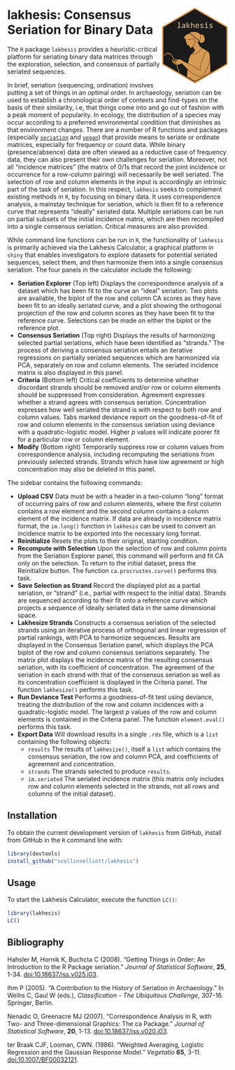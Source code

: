 
<!-- README.md is generated from README.Rmd. Please edit that file -->

# <img src="man/figures/logo.png" align="right" width="150px"/> lakhesis: Consensus Seriation for Binary Data

<!-- badges: start -->
<!-- badges: end -->

The `R` package `lakhesis` provides a heuristic-critical platform for
seriating binary data matrices through the exploration, selection, and
consensus of partially seriated sequences.

In brief, seriation (sequencing, ordination) involves putting a set of
things in an optimal order. In archaeology, seriation can be used to
establish a chronological order of contexts and find-types on the basis
of their similarity, i.e, that things come into and go out of fashion
with a peak moment of popularity. In ecology, the distribution of a
species may occur according to a preferred environmental condition that
diminishes as that environment changes. There are a number of R
functions and packages (especially
[`seriation`](https://github.com/mhahsler/seriation) and
[`vegan`](https://CRAN.R-project.org/package=vegan)) that provide means
to seriate or ordinate matrices, especially for frequency or count data.
While binary (presence/absence) data are often viewed as a reductive
case of frequency data, they can also present their own challenges for
seriation. Moreover, not all “incidence matrices” (the matrix of 0/1s
that record the joint incidence or occurrence for a row-column pairing)
will necessarily be well seriated. The selection of row and column
elements in the input is accordingly an intrinsic part of the task of
seriation. In this respect, `lakhesis` seeks to complement existing
methods in `R`, by focusing on binary data. It uses correspondence
analysis, a mainstay technique for seriation, which is then fit to a
reference curve that represents “ideally” seriated data. Multiple
seriations can be run on partial subsets of the initial incidence
matrix, which are then recompiled into a single consensus seriation.
Critical measures are also provided.

While command line functions can be run in `R`, the functionality of
`lakhesis` is primarily achieved via the Lakhesis Calculator, a
graphical platform in `shiny` that enables investigators to explore
datasets for potential seriated sequences, select them, and then
harmonize them into a single consensus seriation. The four panels in the
calculator include the following:

- **Seriation Explorer** (Top left) Displays the correspondence analysis
  of a dataset which has been fit to the curve an “ideal” seriation. Two
  plots are available, the biplot of the row and column CA scores as
  they have been fit to an ideally seriated curve, and a plot showing
  the orthogonal projection of the row and column scores as they have
  been fit to the reference curve. Selections can be made on either the
  biplot or the reference plot.
- **Consensus Seriation** (Top right) Displays the results of
  harmonizing selected partial seriations, which have been identified as
  “strands.” The process of deriving a consensus seriation entails an
  iterative regressions on partially seriated sequences which are
  harmonized via PCA, separately on row and column elements. The
  seriated incidence matrix is also displayed in this panel.
- **Criteria** (Bottom left) Critical coefficients to determine whether
  discordant strands should be removed and/or row or column elements
  should be suppressed from consideration. Agreement expresses whether a
  strand agrees with consensus seriation. Concentration expresses how
  well seriated the strand is with respect to both row and column
  values. Tabs marked deviance report on the goodness-of-fit of row and
  column elements in the consensus seriation using deviance with a
  quadratic-logistic model. Higher $p$ values will indicate poorer fit
  for a particular row or column element.
- **Modify** (Bottom right) Temporarily suppress row or column values
  from correspondence analysis, including recomputing the seriations
  from previously selected strands. Strands which have low agreement or
  high concentration may also be deleted in this panel.

The sidebar contains the following commands:

- **Upload CSV** Data must be with a header in a two-column “long”
  format of occurring pairs of row and column elements, where the first
  column contains a row element and the second column contains a column
  element of the incidence matrix. If data are already in incidence
  matrix format, the `im.long()` function in `lakhesis` can be used to
  convert an incidence matrix to be exported into the necessary long
  format.
- **Reinitialize** Resets the plots to their original, starting
  condition.
- **Recompute with Selection** Upon the selection of row and column
  points from the Seriation Explorer panel, this command will perform
  and fit CA only on the selection. To return to the initial dataset,
  press the Reinitialize button. The function `ca.procrustes.curve()`
  performs this task.
- **Save Selection as Strand** Record the displayed plot as a partial
  seriation, or “strand” (i.e., partial with respect to the initial
  data). Strands are sequenced according to their fit onto a reference
  curve which projects a sequence of ideally seriated data in the same
  dimensional space.
- **Lakhesize Strands** Constructs a consensus seriation of the selected
  strands using an iterative process of orthogonal and linear regression
  of partial rankings, with PCA to harmonize sequences. Results are
  displayed in the Consensus Seriation panel, which displays the PCA
  biplot of the row and column consensus seriations separately. The
  matrix plot displays the incidence matrix of the resulting consensus
  seriation, with its coefficient of concentration. The agreement of the
  seriation in each strand with that of the consensus seriation as well
  as its concentration coefficient is displayed in the Criteria panel.
  The function `lakhesize()` performs this task.
- **Run Deviance Test** Performs a goodness-of-fit test using deviance,
  treating the distribution of the row and column incidences with a
  quadratic-logistic model. The largest $p$ values of the row and column
  elements is contained in the Criteria panel. The function
  `element.eval()` performs this task.
- **Export Data** Will download results in a single `.rds` file, which
  is a `list` containing the following objects:
  - `results` The results of `lakhesize()`, itself a `list` which
    contains the consensus seriation, the row and column PCA, and
    coefficients of agreement and concentration.
  - `strands` The strands selected to produce `results`.
  - `im.seriated` The seriated incidence matrix (this matrix only
    includes row and column elements selected in the strands, not all
    rows and columns of the initial dataset).

## Installation

To obtain the current development version of `lakhesis` from GitHub,
install from GitHub in the `R` command line with:

``` r
library(devtools)
install_github("scollinselliott/lakhesis") 
```

## Usage

To start the Lakhesis Calculator, execute the function `LC()`:

``` r
library(lakhesis)
LC()
```

## Bibliography

Hahsler M, Hornik K, Buchcta C (2008). “Getting Things in Order: An
Introduction to the R Package seriation.” *Journal of Statistical
Software*, **25**, 1-34.
[doi:10.18637/jss.v025.i03](https://doi.org/10.18637/jss.v025.i03).

Ihm P (2005). “A Contribution to the History of Seriation in
Archaeology.” In Weihs C, Gaul W (eds.), *Classification - The
Ubiquitous Challenge*, 307-16. Springer, Berlin.

Nenadic O, Greenacre MJ (2007). “Correspondence Analysis in R, with Two-
and Three-dimensional Graphics: The ca Package.” *Journal of Statistical
Software*, **20**, 1-13.
[doi:10.18637/jss.v020.i03](https://doi.org/10.18637/jss.v020.i03).

ter Braak CJF, Looman, CWN. (1986). “Weighted Averaging, Logistic
Regression and the Gaussian Response Model.” *Vegetatio* **65**, 3-11.
[doi:10.1007/BF00032121](https://doi.org/10.1007/BF00032121).
